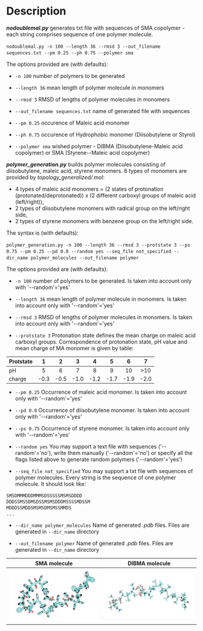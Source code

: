# Description

***nodoublemal.py*** generates txt file with sequences of SMA copolymer - each string comprises sequence of one polymer molecule.

`nodoublemal.py -n 100 --length 36 --rmsd 3 --out_filename sequences.txt --pm 0.25 --ph 0.75 --polymer sma`

The options provided are (with defaults):

- `-n 100` number of polymers to be generated

- `--length 36` mean length of polymer molecule in monomers

- `--rmsd 3` RMSD of lengths of polymer molecules in monomers

- `--out_filename sequences.txt` name of generated file with sequences

- `--pm 0.25` occurence of Maleic acid monomer

- `--ph 0.75` occurence of Hydrophobic monomer (Diisobutylene or Styrol)

- `--polymer sma` wished polymer - DIBMA (Diisobutylene-Maleic acid copolymer) or SMA (Styrene--Maleic acid copolymer)


***polymer_generation.py*** builds polymer molecules consisting of diisobutylene, maleic acid, styrene monomers. 8 types of monomers are provided by *topology_generalized/.mol*:
- 4 types of maleic acid monomers = (2 states of protonation (protonated/deprotonated)) x (2 different carboxyl groups of maleic acid (left/right)),
- 2 types of diisobutylene monomers with radical group on the left/right side,
- 2 types of styrene monomers with benzene group on the left/right side.

The syntax is (with defaults):

`polymer_generation.py -n 100 --length 36 --rmsd 3 --protstate 3 --ps 0.75 --pm 0.25 --pd 0.0 --random yes --seq_file not_specified --dir_name polymer_molecules --out_filename polymer`

The options provided are (with defaults):

- `-n 100` number of polymers to be generated. Is taken into account only with '--random'='yes'

- `--length 36` mean length of polymer molecule in monomers. Is taken into account only with '--random'='yes'

- `--rmsd 3` RMSD of lengths of polymer molecules in monomers. Is taken into account only with '--random'='yes'

- `--protstate 3` Protonation state defines the mean charge on maleic acid carboxyl groups. Correspondence of protonation state, pH value and mean charge of MA monomer is given by table:

| Protstate   | 1 | 2 | 3 | 4 | 5 | 6 | 7 |
|:---|:---:|:---:|:---:|:---:|:---:|:---:|:---:|
| pH  | 5 | 6 | 7 | 8 | 9 | 10 | >10 |
| charge | -0.3 | -0.5 | -1.0 | -1.2 | -1.7 | -1.9 | -2.0 |

- `--pm 0.25` Occurrence of maleic acid monomer. Is taken into account only with '--random'='yes'

- `--pd 0.0` Occurrence of diisobutylene monomer. Is taken into account only with '--random'='yes'

- `--ps 0.75` Occurrence of styrene monomer. Is taken into account only with '--random'='yes'

- `--random yes` You may support a text file with sequences ('--random'='no'), write them manually ('--random'='no') or specify all the flags listed above to generate random polymers ('--random'='yes')        

- `--seq_file not_specified` You may support a txt file with sequences of polymer molecules. Every string is the sequence of one polymer molecule. It should look like:
```
SMSDMMMDDDMMMSDSSSSSMSMSDDDD 
DDDSSMSSDMSDSSMSMSDDDMSSSSMDSSM 
MDDDSSMDDSMSMSDMSMSSMMDS 
...                          
```

- `--dir_name polymer_molecules` Name of generated *.pdb* files. Files are generated in `--dir_name` directory

- `--out_filename polymer` Name of generated *.pdb* files. Files are generated in `--dir_name` directory

|SMA molecule|DIBMA molecule|
|----|----|
|![SMA](../images/pol_SMA.png)|![DIBMA](../images/pol_DIBMA.png)|
